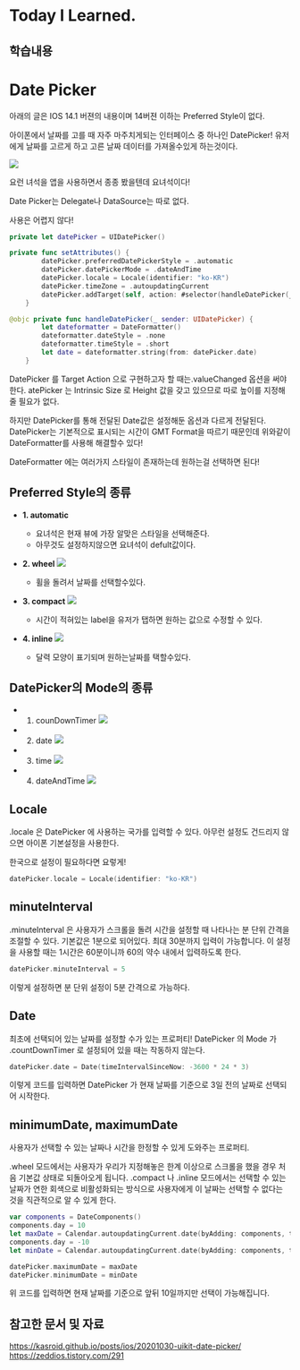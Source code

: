 # Today I Learned.

## 학습내용
# Date Picker 

아래의 글은 IOS 14.1 버젼의 내용이며 14버젼 이하는 Preferred Style이 없다.

아이폰에서 날짜를 고를 때 자주 마주치게되는 인터페이스 중 하나인 DatePicker!
유저에게 날짜를 고르게 하고 고른 날짜 데이터를 가져올수있게 하는것이다.

![](https://i.imgur.com/NhrckDu.png)

요런 녀석을 앱을 사용하면서 종종 봤을텐데 요녀석이다!

Date Picker는 Delegate나 DataSource는 따로 없다. 

사용은 어렵지 않다!
```swift
private let datePicker = UIDatePicker()

private func setAttributes() {
        datePicker.preferredDatePickerStyle = .automatic
        datePicker.datePickerMode = .dateAndTime
        datePicker.locale = Locale(identifier: "ko-KR")
        datePicker.timeZone = .autoupdatingCurrent
        datePicker.addTarget(self, action: #selector(handleDatePicker(_:)), for: .valueChanged)
    }

@objc private func handleDatePicker(_ sender: UIDatePicker) {
        let dateformatter = DateFormatter()
        dateformatter.dateStyle = .none
        dateformatter.timeStyle = .short
        let date = dateformatter.string(from: datePicker.date)
    }
```

DatePicker 를 Target Action 으로 구현하고자 할 때는.valueChanged 옵션을 써야한다.
atePicker 는 Intrinsic Size 로 Height 값을 갖고 있으므로 따로 높이를 지정해 줄 필요가 없다.

하지만 DatePicker를 통해 전달된 Date값은 설정해둔 옵션과 다르게 전달된다. DatePicker는 기본적으로 표시되는 시간이 GMT Format을 따르기 때문인데 위와같이 DateFormatter를 사용해 해결할수 있다!

DateFormatter 에는 여러가지 스타일이 존재하는데 원하는걸 선택하면 된다!

## Preferred Style의 종류
- **1. automatic**
    - 요녀석은 현재 뷰에 가장 알맞은 스타일을 선택해준다.
    - 아무것도 설정하지않으면 요녀석이 defult값이다.

- **2. wheel**
    ![](https://i.imgur.com/jt17s2V.png)
    - 휠을 돌려서 날짜를 선택할수있다.

- **3. compact**
    ![](https://i.imgur.com/Dx6lS6a.png)
    - 시간이 적혀있는 label을 유저가 탭하면 원하는 값으로 수정할 수 있다.
    
- **4. inline**
    ![](https://i.imgur.com/eXOqttZ.png)
    - 달력 모양이 표기되며 원하는날짜를 택할수있다.

## DatePicker의 Mode의 종류
- 1. counDownTimer
    ![](https://i.imgur.com/APD2DLO.png)
- 2. date
    ![](https://i.imgur.com/ZnePOOX.png)
- 3. time
    ![](https://i.imgur.com/qnwbsz7.png)
- 4. dateAndTime
    ![](https://i.imgur.com/uwAZb7Q.png)

## Locale
.locale 은 DatePicker 에 사용하는 국가를 입력할 수 있다.
아무런 설정도 건드리지 않으면 아이폰 기본설정을 사용한다.

한국으로 설정이 필요하다면 요렇게!

```swift
datePicker.locale = Locale(identifier: "ko-KR")
```

## minuteInterval
.minuteInterval 은 사용자가 스크롤을 돌려 시간을 설정할 때 나타나는 분 단위 간격을 조절할 수 있다.
기본값은 1분으로 되어있다.
최대 30분까지 입력이 가능합니다.
이 설정을 사용할 때는 1시간은 60분이니까 60의 약수 내에서 입력하도록 한다.

```swift
datePicker.minuteInterval = 5
```
이렇게 설정하면 분 단위 설정이 5분 간격으로 가능하다.

## Date
최초에 선택되어 있는 날짜를 설정할 수가 있는 프로퍼티!
DatePicker 의 Mode 가 .countDownTimer 로 설정되어 있을 때는 작동하지 않는다.

```swift
datePicker.date = Date(timeIntervalSinceNow: -3600 * 24 * 3)
```
이렇게 코드를 입력하면 DatePicker 가 현재 날짜를 기준으로 3일 전의 날짜로 선택되어 시작한다.

## minimumDate, maximumDate
사용자가 선택할 수 있는 날짜나 시간을 한정할 수 있게 도와주는 프로퍼티.

.wheel 모드에서는 사용자가 우리가 지정해놓은 한계 이상으로 스크롤을 했을 경우 처음 기본값 상태로 되돌아오게 됩니다.
.compact 나 .inline 모드에서는 선택할 수 있는 날짜가 연한 회색으로 비활성화되는 방식으로 사용자에게 이 날짜는 선택할 수 없다는 것을 직관적으로 알 수 있게 한다.

```swift
var components = DateComponents()
components.day = 10
let maxDate = Calendar.autoupdatingCurrent.date(byAdding: components, to: Date())
components.day = -10
let minDate = Calendar.autoupdatingCurrent.date(byAdding: components, to: Date())

datePicker.maximumDate = maxDate
datePicker.minimumDate = minDate
```
위 코드를 입력하면 현재 날짜를 기준으로 앞뒤 10일까지만 선택이 가능해집니다.

## 참고한 문서 및 자료 
https://kasroid.github.io/posts/ios/20201030-uikit-date-picker/
https://zeddios.tistory.com/291

